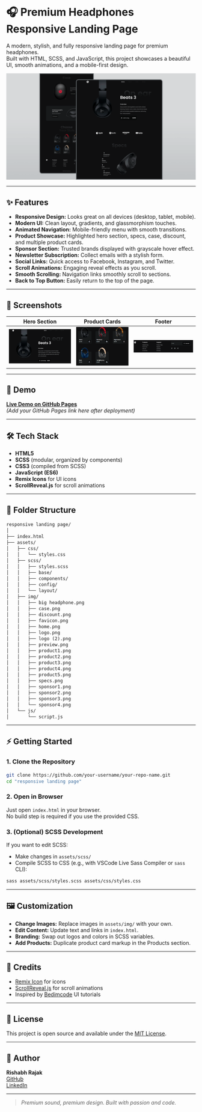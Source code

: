 # 🎧 Premium Headphones Responsive Landing Page

A modern, stylish, and fully responsive landing page for premium headphones.  
Built with HTML, SCSS, and JavaScript, this project showcases a beautiful UI, smooth animations, and a mobile-first design.

![Preview](assets/img/preview.png)

---

## ✨ Features

- **Responsive Design:** Looks great on all devices (desktop, tablet, mobile).
- **Modern UI:** Clean layout, gradients, and glassmorphism touches.
- **Animated Navigation:** Mobile-friendly menu with smooth transitions.
- **Product Showcase:** Highlighted hero section, specs, case, discount, and multiple product cards.
- **Sponsor Section:** Trusted brands displayed with grayscale hover effect.
- **Newsletter Subscription:** Collect emails with a stylish form.
- **Social Links:** Quick access to Facebook, Instagram, and Twitter.
- **Scroll Animations:** Engaging reveal effects as you scroll.
- **Smooth Scrolling:** Navigation links smoothly scroll to sections.
- **Back to Top Button:** Easily return to the top of the page.

---

## 📸 Screenshots

| Hero Section | Product Cards | Footer |
|--------------|--------------|--------|
| ![Hero](assets/img/home.png) | ![Products](assets/img/cart.png) | ![Footer](assets/img/footer.png) |

---

## 🚀 Demo

[**Live Demo on GitHub Pages**](https://rishabh028.github.io/Responsive.landingPage/)  
*(Add your GitHub Pages link here after deployment)*

---

## 🛠️ Tech Stack

- **HTML5**
- **SCSS** (modular, organized by components)
- **CSS3** (compiled from SCSS)
- **JavaScript (ES6)**
- **Remix Icons** for UI icons
- **ScrollReveal.js** for scroll animations

---

## 📂 Folder Structure

```
responsive landing page/
│
├── index.html
├── assets/
│   ├── css/
│   │   └── styles.css
│   ├── scss/
│   │   ├── styles.scss
│   │   ├── base/
│   │   ├── components/
│   │   ├── config/
│   │   └── layout/
│   ├── img/
│   │   ├── big headphone.png
│   │   ├── case.png
│   │   ├── discount.png
│   │   ├── favicon.png
│   │   ├── home.png
│   │   ├── logo.png
│   │   ├── logo (2).png
│   │   ├── preview.png
│   │   ├── product1.png
│   │   ├── product2.png
│   │   ├── product3.png
│   │   ├── product4.png
│   │   ├── product5.png
│   │   ├── specs.png
│   │   ├── sponsor1.png
│   │   ├── sponsor2.png
│   │   ├── sponsor3.png
│   │   └── sponsor4.png
│   └── js/
│       └── script.js
```

---

## ⚡ Getting Started

### 1. **Clone the Repository**

```bash
git clone https://github.com/your-username/your-repo-name.git
cd "responsive landing page"
```

### 2. **Open in Browser**

Just open `index.html` in your browser.  
No build step is required if you use the provided CSS.

### 3. **(Optional) SCSS Development**

If you want to edit SCSS:

- Make changes in `assets/scss/`
- Compile SCSS to CSS (e.g., with VSCode Live Sass Compiler or `sass` CLI):

```bash
sass assets/scss/styles.scss assets/css/styles.css
```

---

## 🖼️ Customization

- **Change Images:** Replace images in `assets/img/` with your own.
- **Edit Content:** Update text and links in `index.html`.
- **Branding:** Swap out logos and colors in SCSS variables.
- **Add Products:** Duplicate product card markup in the Products section.

---

## 🙌 Credits

- [Remix Icon](https://remixicon.com/) for icons
- [ScrollReveal.js](https://scrollrevealjs.org/) for scroll animations
- Inspired by [Bedimcode](https://www.youtube.com/c/Bedimcode) UI tutorials

---

## 📄 License

This project is open source and available under the [MIT License](LICENSE).

---

## 👤 Author

**Rishabh Rajak**  
[GitHub](https://github.com/Rishabh028)  
[LinkedIn](https://www.linkedin.com/in/rishabh-rajak-621318316/)

---

> _Premium sound, premium design. Built with passion and code._
